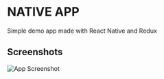 
# NATIVE APP

Simple demo app made with React Native and Redux


## Screenshots

![App Screenshot](https://via.placeholder.com/468x300?text=App+Screenshot+Here)

